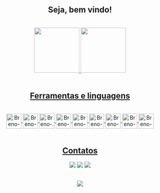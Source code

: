 <div align="center">
<h2> Seja, bem vindo!</h2>
</div>
</br>
<div align="center">
  <div align="center">
  <a href="https://github.com/brenooc00">
    <img height="120em" src="https://github-readme-stats.vercel.app/api?username=brenooc00&show_icons=true&theme=dark&include_all_commits=true&count_private=true"/>
    <img height="120em" src="https://github-readme-stats.vercel.app/api/top-langs/?username=brenooc00&layout=compact&langs_count=7&theme=dark"/>
    </div>
</br>
    
<div align="center">
<h2> Ferramentas e linguagens </h2>
</div>    
 <div align="center">
<div style="display: inline_block"><br>
  <img align="center" alt="Breno-Python" width="40" height="40" src="https://cdn.jsdelivr.net/gh/devicons/devicon@latest/icons/python/python-original.svg">
  <img align="center" alt="Breno-C#" width="40" height="40" src="https://cdn.jsdelivr.net/gh/devicons/devicon@latest/icons/csharp/csharp-original.svg">
  <img align="center" alt="Breno-.Net" width="40" height="40" src="https://cdn.jsdelivr.net/gh/devicons/devicon@latest/icons/dotnetcore/dotnetcore-original.svg">
  <img align="center" alt="Breno-C++" width="40" height="40" src="https://cdn.jsdelivr.net/gh/devicons/devicon@latest/icons/cplusplus/cplusplus-original.svg">
  <img align="center" alt="Breno-Js" height="40" width="40" src="https://cdn.jsdelivr.net/gh/devicons/devicon@latest/icons/javascript/javascript-original.svg">
  <img align="center" alt="Breno-HTML" height="40" width="40" src="https://cdn.jsdelivr.net/gh/devicons/devicon@latest/icons/html5/html5-original.svg">
  <img align="center" alt="Breno-CSS" height="40" width="40" src="https://cdn.jsdelivr.net/gh/devicons/devicon@latest/icons/css3/css3-original.svg">
  <img align="center" alt="Breno-CSS" height="40" width="40" src="https://cdn.jsdelivr.net/gh/devicons/devicon@latest/icons/r/r-original.svg">
  <! --align="center" alt="Breno-React" height="30" width="40" src="https://raw.githubusercontent.com/devicons/devicon/master/icons/react/react-original.svg" -->
  <img align="center" alt="Breno-PostgreSQL" height="40" width="40" src="https://cdn.jsdelivr.net/gh/devicons/devicon@latest/icons/postgresql/postgresql-original.svg">
</div>
 </div>
</br>

<div align="center">
<h2> Contatos </h2>
</div> 
 <div align="center">
  <a href = "mailto:breno190bre@gmail.com"><img src="https://img.shields.io/badge/-Gmail-%23333?style=for-the-badge&logo=gmail&logoColor=white" target="_blank"></a>
  <a href= "https://www.linkedin.com/in/breno-oliveira-costa-25bb78210/" target="_blank"><img src="https://img.shields.io/badge/-LinkedIn-%230077B5?style=for-the-badge&logo=linkedin&logoColor=white" target="_blank"></a> 
  <a href="https://www.instagram.com/brenooc00" target="_blank"><img src="https://img.shields.io/badge/-Instagram-%23E4405F?style=for-the-badge&logo=instagram&logoColor=white" target="_blank"></a>
</div>
</br>
<p align="center">   <img alingn="center" src="https://profile-counter.glitch.me/brenooc00/count.svg" /></p>
